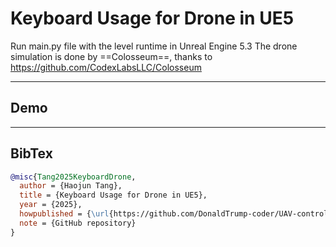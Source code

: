 # Keyboard Usage for Drone in UE5
Run main.py file with the level runtime in Unreal Engine 5.3
The drone simulation is done by ==Colosseum==, thanks to https://github.com/CodexLabsLLC/Colosseum

---
## Demo
---
## BibTex
```bibtex
@misc{Tang2025KeyboardDrone,
  author = {Haojun Tang},
  title = {Keyboard Usage for Drone in UE5},
  year = {2025},
  howpublished = {\url{https://github.com/DonaldTrump-coder/UAV-controlling-in-UE5}},
  note = {GitHub repository}
}